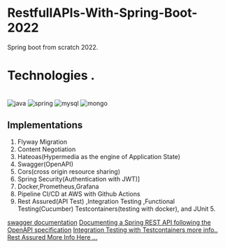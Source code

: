 # RestfullAPIs-With-Spring-Boot-2022

Spring boot from scratch 2022.


# Technologies .
<div style="display:inline_block"><br/>
<img align="center" alt="java" src="https://img.shields.io/badge/Java-ED8B00?style=for-the-badge&logo=java&logoColor=white"/>
<img align="center" alt="spring" src="https://img.shields.io/badge/Spring-6DB33F?style=for-the-badge&logo=spring&logoColor=white"/>
<img align="center" alt="mysql" src="https://img.shields.io/badge/MySQL-00000F?style=for-the-badge&logo=mysql&logoColor=white"/>
<img align="center" alt="mongo" src="https://img.shields.io/badge/MongoDB-4EA94B?style=for-the-badge&logo=mongodb&logoColor=white"/>
</div>

## Implementations

1. Flyway Migration
2. Content Negotiation
3. Hateoas(Hypermedia as the engine of Application State)
4. Swagger(OpenAPI)
5. Cors(cross origin resource sharing)
6. Spring Security(Authentication with JWT)]
7. Docker,Prometheus,Grafana
8. Pipeline CI/CD at AWS with Github Actions
9. Rest Assured(API Test) ,Integration Testing ,Functional Testing(Cucumber) Testcontainers(testing  with  docker), and JUnit 5.             

[swagger documentation](http://localhost:8080/swagger-ui/index.html)
[Documenting a Spring REST API following the OpenAPI specification](https://lankydan.dev/documenting-a-spring-rest-api-following-the-openapi-specification)
[Integration Testing with Testcontainers more info..](https://www.testcontainers.org/)   
[Rest Assured More Info Here ...](https://www.rest-assured.io)




